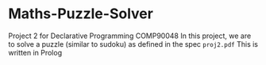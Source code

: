 # Maths-Puzzle-Solver
Project 2 for Declarative Programming COMP90048
In this project, we are to solve a puzzle (similar to sudoku) as defined in the spec `proj2.pdf`
This is written in Prolog
